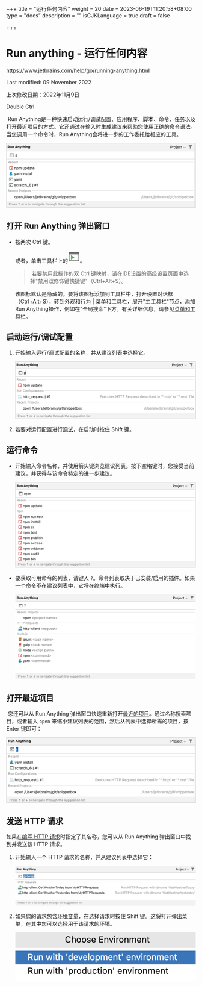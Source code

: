 +++
title = "运行任何内容"
weight = 20
date = 2023-06-19T11:20:58+08:00
type = "docs"
description = ""
isCJKLanguage = true
draft = false

+++
# Run anything﻿ - 运行任何内容

https://www.jetbrains.com/help/go/running-anything.html

Last modified: 09 November 2022

上次修改日期：2022年11月9日

Double Ctrl

​	Run Anything是一种快速启动运行/调试配置、应用程序、脚本、命令、任务以及打开最近项目的方式。它还通过在输入时生成建议来帮助您使用正确的命令语法。当您调用一个命令时，Run Anything会将进一步的工作委托给相应的工具。

![The Run Anything popup](RunAnything_img/go_run_anything_overview.png)

## 打开 Run Anything 弹出窗口

- 按两次 Ctrl 键。

  或者，单击工具栏上的![the Run Anything icon](RunAnything_img/app.actions.run_anything.svg)。

  > ​	若要禁用此操作的双 Ctrl 键映射，请在IDE设置的高级设置页面中选择"禁用双修饰键快捷键"（Ctrl+Alt+S）。

  ​	该图标默认是隐藏的。要将该图标添加到工具栏中，打开设置对话框（Ctrl+Alt+S），转到外观和行为 | 菜单和工具栏，展开"主工具栏"节点，添加Run Anything操作，例如在"全局搜索"下方。有关详细信息，请参见[菜单和工具栏](https://www.jetbrains.com/help/go/customize-actions-menus-and-toolbars.html)。


## 启动运行/调试配置

1. 开始输入运行/调试配置的名称，并从建议列表中选择它。

   ![Start run/debug configurations from the Run Anything popup](RunAnything_img/go_run_anything_run_config.png)

3. 若要对运行配置进行[调试](https://www.jetbrains.com/help/go/debugging-code.html)，在启动时按住 Shift 键。



## 运行命令 

- 开始输入命令名称，并使用箭头键浏览建议列表。按下空格键时，您接受当前建议，并获得与该命令特定的进一步建议。

  ![Run Anything: npm script](RunAnything_img/go_run_anything_npm.png)

- 要获取可用命令的列表，请键入 `?`。命令列表取决于已安装/启用的插件。如果一个命令不在建议列表中，它将在终端中执行。

  ![List of the available commands in Run Anything](RunAnything_img/go_run_anything_commands_hints.png)


## 打开最近项目

​	您还可以从 Run Anything 弹出窗口快速重新打开[最近的项目](https://www.jetbrains.com/help/go/creating-and-managing-projects.html)。通过名称搜索项目，或者输入 `open` 来缩小建议列表的范围，然后从列表中选择所需的项目，按 Enter 键即可：

![Opening a recent project from the Run Anything popup](RunAnything_img/go_run_anything_open.png)

## 发送 HTTP 请求

如果在[编写 HTTP 请求](https://www.jetbrains.com/help/go/http-client-in-product-code-editor.html)时指定了其名称，您可以从 Run Anything 弹出窗口中找到并发送该 HTTP 请求。

1. 开始输入一个 HTTP 请求的名称，并从建议列表中选择它：

   ![Send HTTP requests](RunAnything_img/run_anything_http.png)

2. 如果您的请求包含[环境变量](https://www.jetbrains.com/help/go/exploring-http-syntax.html#environment-variables)，在选择请求时按住 Shift 键。这将打开弹出菜单，在其中您可以选择用于该请求的环境。

   ![Select HTTP request environment](RunAnything_img/http_request_choose_environment.png)
